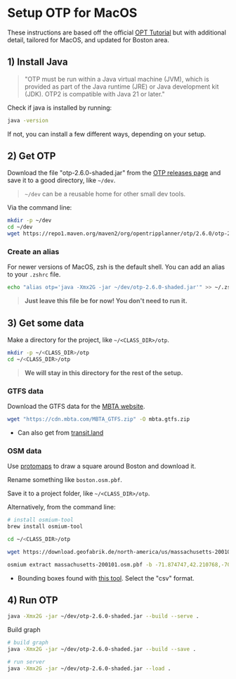# Setup OTP for MacOS

These instructions are based off the official [OPT Tutorial](https://docs.opentripplanner.org/en/v2.6.0/Basic-Tutorial/) but with additional detail, tailored for MacOS, and updated for Boston area.

## 1) Install Java

> "OTP must be run within a Java virtual machine (JVM), which is provided as part of the Java runtime (JRE) or Java development kit (JDK). OTP2 is compatible with Java 21 or later."

Check if java is installed by running:

```sh
java -version
```

If not, you can install a few different ways, depending on your setup.

## 2) Get OTP

Download the file "otp-2.6.0-shaded.jar" from the [OTP releases page](https://repo1.maven.org/maven2/org/opentripplanner/otp/2.6.0/) and save it to a good directory, like `~/dev`.

> `~/dev` can be a reusable home for other small dev tools.

Via the command line:

```sh
mkdir -p ~/dev
cd ~/dev
wget https://repo1.maven.org/maven2/org/opentripplanner/otp/2.6.0/otp-2.6.0-shaded.jar
```

### Create an alias

For newer versions of MacOS, zsh is the default shell. You can add an alias to your `.zshrc` file.

```sh
echo "alias otp='java -Xmx2G -jar ~/dev/otp-2.6.0-shaded.jar'" >> ~/.zshrc
```

> **Just leave this file be for now! You don't need to run it.**

## 3) Get some data

Make a directory for the project, like `~/<CLASS_DIR>/otp`.

```sh
mkdir -p ~/<CLASS_DIR>/otp
cd ~/<CLASS_DIR>/otp
```

> **We will stay in this directory for the rest of the setup.**

### GTFS data

Download the GTFS data for the [MBTA website](https://www.mbta.com/developers/gtfs).

```sh
wget "https://cdn.mbta.com/MBTA_GTFS.zip" -O mbta.gtfs.zip
```

- Can also get from [transit.land](https://www.transit.land/feeds/f-drt-mbta)

### OSM data

Use [protomaps](https://app.protomaps.com/) to draw a square around Boston and download it.

Rename something like `boston.osm.pbf`.

Save it to a project folder, like `~/<CLASS_DIR>/otp`.

Alternatively, from the command line:

```bash
# install osmium-tool
brew install osmium-tool
```

```bash
cd ~/<CLASS_DIR>/otp

wget https://download.geofabrik.de/north-america/us/massachusetts-200101.osm.pbf

osmium extract massachusetts-200101.osm.pbf -b -71.874747,42.210768,-70.769248,42.61885 --strategy=complete_ways -o boston.pbf
```

- Bounding boxes found with [this tool](https://boundingbox.klokantech.com/). Select the "csv" format.

## 4) Run OTP

```sh
java -Xmx2G -jar ~/dev/otp-2.6.0-shaded.jar --build --serve .
```

Build graph

```sh
# build graph
java -Xmx2G -jar ~/dev/otp-2.6.0-shaded.jar --build --save .

# run server
java -Xmx2G -jar ~/dev/otp-2.6.0-shaded.jar --load .
```
